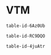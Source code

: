 # VTM


```notion-like-tables
table-id-6Az0Ub
```

```notion-like-tables
table-id-RC9DQO
```

```notion-like-tables
table-id-4juAtr
```
